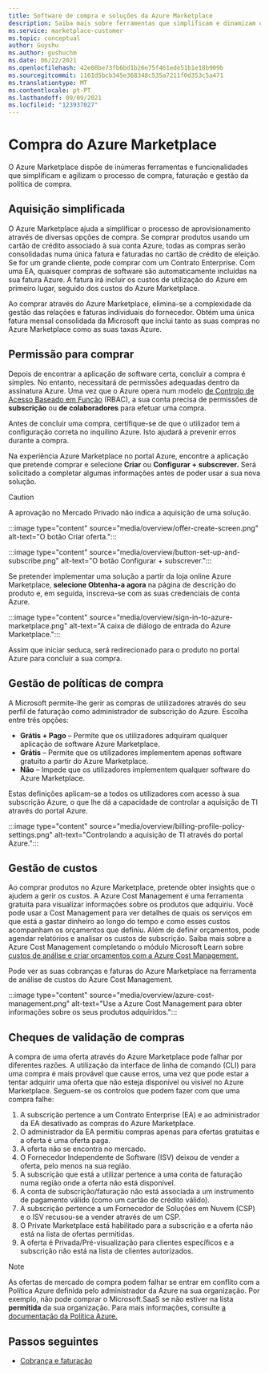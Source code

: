 ```yaml
---
title: Software de compra e soluções da Azure Marketplace
description: Saiba mais sobre ferramentas que simplificam e dinamizam compras e gestão de software no Azure Marketplace.
ms.service: marketplace-customer
ms.topic: conceptual
author: Guyshu
ms.author: gushuchm
ms.date: 06/22/2021
ms.openlocfilehash: 42e08be73fb6bd1b26e75f461ede51b1e18b909b
ms.sourcegitcommit: 1161d5bcb345e368348c535a7211f0d353c5a471
ms.translationtype: MT
ms.contentlocale: pt-PT
ms.lasthandoff: 09/09/2021
ms.locfileid: "123937027"
---
```

# <a name="azure-marketplace-purchasing"></a>Compra do Azure Marketplace

O Azure Marketplace dispõe de inúmeras ferramentas e funcionalidades que simplificam e agilizam o processo de compra, faturação e gestão da política de compra.

## <a name="simplified-procurement"></a>Aquisição simplificada

O Azure Marketplace ajuda a simplificar o processo de aprovisionamento através de diversas opções de compra. Se comprar produtos usando um cartão de crédito associado à sua conta Azure, todas as compras serão consolidadas numa única fatura e faturadas no cartão de crédito de eleição. Se for um grande cliente, pode comprar com um Contrato Enterprise. Com uma EA, quaisquer compras de software são automaticamente incluídas na sua fatura Azure. A fatura irá incluir os custos de utilização do Azure em primeiro lugar, seguido dos custos do Azure Marketplace.

Ao comprar através do Azure Marketplace, elimina-se a complexidade da gestão das relações e faturas individuais do fornecedor. Obtém uma única fatura mensal consolidada da Microsoft que inclui tanto as suas compras no Azure Marketplace como as suas taxas Azure.

## <a name="permission-to-purchase"></a>Permissão para comprar

Depois de encontrar a aplicação de software certa, concluir a compra é simples. No entanto, necessitará de permissões adequadas dentro da assinatura Azure. Uma vez que o Azure opera num modelo [de Controlo de Acesso Baseado em Função](/azure/role-based-access-control/overview) (RBAC), a sua conta precisa de permissões de **subscrição** ou **de colaboradores** para efetuar uma compra.

Antes de concluir uma compra, certifique-se de que o utilizador tem a configuração correta no inquilino Azure. Isto ajudará a prevenir erros durante a compra.

Na experiência Azure Marketplace no portal Azure, encontre a aplicação que pretende comprar e selecione **Criar** ou **Configurar + subscrever.** Será solicitado a completar algumas informações antes de poder usar a sua nova solução.

> [!CAUTION]
> A aprovação no Mercado Privado não indica a aquisição de uma solução.

:::image type="content" source="media/overview/offer-create-screen.png" alt-text="O botão Criar oferta.":::

:::image type="content" source="media/overview/button-set-up-and-subscribe.png" alt-text="O botão Configurar + subscrever.":::

Se pretender implementar uma solução a partir da loja online Azure Marketplace, **selecione Obtenha-a agora** na página de descrição do produto e, em seguida, inscreva-se com as suas credenciais de conta Azure.

:::image type="content" source="media/overview/sign-in-to-azure-marketplace.png" alt-text="A caixa de diálogo de entrada do Azure Marketplace.":::

Assim que iniciar seduca, será redirecionado para o produto no portal Azure para concluir a sua compra.

## <a name="purchase-policy-management"></a>Gestão de políticas de compra

A Microsoft permite-lhe gerir as compras de utilizadores através do seu perfil de faturação como administrador de subscrição do Azure. Escolha entre três opções:

- **Grátis + Pago** – Permite que os utilizadores adquiram qualquer aplicação de software Azure Marketplace.
- **Grátis** – Permite que os utilizadores implementem apenas software gratuito a partir do Azure Marketplace.
- **Não** – Impede que os utilizadores implementem qualquer software do Azure Marketplace.

Estas definições aplicam-se a todos os utilizadores com acesso à sua subscrição Azure, o que lhe dá a capacidade de controlar a aquisição de TI através do portal Azure.

:::image type="content" source="media/overview/billing-profile-policy-settings.png" alt-text="Controlando a aquisição de TI através do portal Azure.":::

## <a name="cost-management"></a>Gestão de custos

Ao comprar produtos no Azure Marketplace, pretende obter insights que o ajudem a gerir os custos. A Azure Cost Management é uma ferramenta gratuita para visualizar informações sobre os produtos que adquiriu. Você pode usar a Cost Management para ver detalhes de quais os serviços em que está a gastar dinheiro ao longo do tempo e como esses custos acompanham os orçamentos que definiu. Além de definir orçamentos, pode agendar relatórios e analisar os custos de subscrição. Saiba mais sobre a Azure Cost Management completando o módulo Microsoft Learn sobre [custos de análise e criar orçamentos com a Azure Cost Management.](/learn/modules/analyze-costs-create-budgets-azure-cost-management/)

Pode ver as suas cobranças e faturas do Azure Marketplace na ferramenta de análise de custos do Azure Cost Management.

:::image type="content" source="media/overview/azure-cost-management.png" alt-text="Use a Azure Cost Management para obter informações sobre os seus produtos adquiridos.":::

## <a name="purchase-validation-checks"></a>Cheques de validação de compras

A compra de uma oferta através do Azure Marketplace pode falhar por diferentes razões. A utilização da interface de linha de comando (CLI) para uma compra é mais provável que cause erros, uma vez que pode estar a tentar adquirir uma oferta que não esteja disponível ou visível no Azure Marketplace. Seguem-se os controlos que podem fazer com que uma compra falhe:

1. A subscrição pertence a um Contrato Enterprise (EA) e ao administrador da EA desativado as compras do Azure Marketplace.
1. O administrador da EA permitiu compras apenas para ofertas gratuitas e a oferta é uma oferta paga.
1. A oferta não se encontra no mercado.
1. O Fornecedor Independente de Software (ISV) deixou de vender a oferta, pelo menos na sua região.
1. A subscrição que está a utilizar pertence a uma conta de faturação numa região onde a oferta não está disponível.
1. A conta de subscrição/faturação não está associada a um instrumento de pagamento válido (como um cartão de crédito válido).
1. A subscrição pertence a um Fornecedor de Soluções em Nuvem (CSP) e o ISV recusou-se a vender através de um CSP.
1. O Private Marketplace está habilitado para a subscrição e a oferta não está na lista de ofertas permitidas.
1. A oferta é Privada/Pré-visualização para clientes específicos e a subscrição não está na lista de clientes autorizados.

> [!NOTE]
> As ofertas de mercado de compra podem falhar se entrar em conflito com a Política Azure definida pelo administrador da Azure na sua organização. Por exemplo, não pode comprar o Microsoft.SaaS se não estiver na lista **permitida** da sua organização. Para mais informações, consulte [a documentação da Política Azure.](/azure/governance/policy/)

## <a name="next-steps"></a>Passos seguintes

- [Cobrança e faturação](billing-invoicing.md)